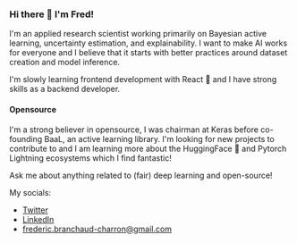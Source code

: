 ### Hi there 👋 I'm Fred!

I'm an applied research scientist working primarily on Bayesian active learning, uncertainty estimation, and explainability. I want to make AI works for everyone and I believe that it starts with better practices around dataset creation and model inference. 

I'm slowly learning frontend development with React 🚀 and I have strong skills as a backend developer.

#### Opensource

I'm a strong believer in opensource, I was chairman at Keras before co-founding BaaL, an active learning library. I'm looking for new projects to contribute to and I am learning more about the HuggingFace 🤗 and Pytorch Lightning ecosystems which I find fantastic! 

Ask me about anything related to (fair) deep learning and open-source!

My socials:
- [Twitter](https://twitter.com/fbranchaud1)
- [LinkedIn](https://www.linkedin.com/in/fr%C3%A9d%C3%A9ric-branchaud-charron-5387b8ba/)
- frederic.branchaud-charron@gmail.com


